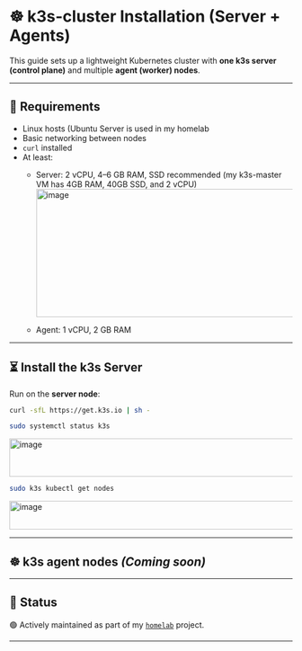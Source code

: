 # ☸ k3s-cluster Installation (Server + Agents)

This guide sets up a lightweight Kubernetes cluster with **one k3s server (control plane)** and multiple **agent (worker) nodes**.

---

## 🔧 Requirements
- Linux hosts (Ubuntu Server is used in my homelab
- Basic networking between nodes
- `curl` installed
- At least:
  - Server: 2 vCPU, 4–6 GB RAM, SSD recommended (my k3s-master VM has 4GB RAM, 40GB SSD, and 2 vCPU)
    <img width="671" height="228" alt="image" src="https://github.com/user-attachments/assets/3dc6cd2b-685a-4144-bf49-47c93252c597" />

  - Agent: 1 vCPU, 2 GB RAM

---

## ⏳ Install the k3s Server
Run on the **server node**:
```bash
curl -sfL https://get.k3s.io | sh -
```

```bash
sudo systemctl status k3s
```

<img width="640" height="68" alt="image" src="https://github.com/user-attachments/assets/4d8a9485-b538-4b3e-be59-dd8d0695a01a" />

```bash
sudo k3s kubectl get nodes
```

<img width="539" height="51" alt="image" src="https://github.com/user-attachments/assets/c463e68c-509f-463e-a20a-d70ff1fe71c0" />

---
## ☸️ k3s agent nodes *(Coming soon)*

---
## 🚧 Status

🟢 Actively maintained as part of my [`homelab`](https://github.com/raoulmoise/homelab) project.

---
